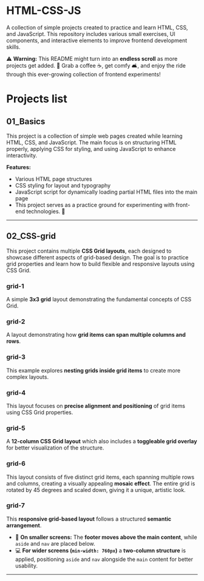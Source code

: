 # HTML-CSS-JS

A collection of simple projects created to practice and learn HTML, CSS, and JavaScript. This repository includes various small exercises, UI components, and interactive elements to improve frontend development skills.

⚠️ **Warning:** This README might turn into an **endless scroll** as more projects get added. 🤖
Grab a coffee ☕, get comfy 🛋️, and enjoy the ride through this ever-growing collection of frontend experiments!

# Projects list

## 01_Basics

This project is a collection of simple web pages created while learning HTML, CSS, and JavaScript. The main focus is on structuring HTML properly, applying CSS for styling, and using JavaScript to enhance interactivity.

**Features:**

- Various HTML page structures
- CSS styling for layout and typography
- JavaScript script for dynamically loading partial HTML files into the main page
- This project serves as a practice ground for experimenting with front-end technologies. 🚀

---

## 02_CSS-grid

This project contains multiple **CSS Grid layouts**, each designed to showcase different aspects of grid-based design. The goal is to practice grid properties and learn how to build flexible and responsive layouts using CSS Grid.

### grid-1

A simple **3x3 grid** layout demonstrating the fundamental concepts of CSS Grid.

### grid-2

A layout demonstrating how **grid items can span multiple columns and rows**.

### grid-3

This example explores **nesting grids inside grid items** to create more complex layouts.

### grid-4

This layout focuses on **precise alignment and positioning** of grid items using CSS Grid properties.

### grid-5

A **12-column CSS Grid layout** which also includes a **toggleable grid overlay** for better visualization of the structure.

### grid-6

This layout consists of five distinct grid items, each spanning multiple rows and columns, creating a visually appealing **mosaic effect**. The entire grid is rotated by 45 degrees and scaled down, giving it a unique, artistic look.

### grid-7

This **responsive grid-based layout** follows a structured **semantic arrangement**.

- 📱 **On smaller screens:** The **footer moves above the main content**, while `aside` and `nav` are placed below.
- 💻 **For wider screens (`min-width: 760px`)** a **two-column structure** is applied, positioning `aside` and `nav` alongside the `main` content for better usability.

---
